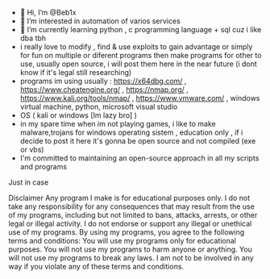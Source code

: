 - 👋 Hi, I’m @Beb1x
- 👀 I’m interested in automation of varios services
- 🌱 I’m currently learning python , c programming language + sql cuz i like dba tbh
- i really love to modify , find & use exploits to gain advantage or simply for fun on multiple or diferent programs then make programs for other to use, usually open source, i will post them here in the near future (i dont know if it's legal still researching)
- programs im using usually : https://x64dbg.com/ , https://www.cheatengine.org/ , https://nmap.org/ , https://www.kali.org/tools/nmap/ , https://www.vmware.com/ , windows virtual machine, python, microsoft visual studio
- OS ( kali or windows [Im lazy bro] )
- in my spare time when im not playing games, i like to make malware,trojans for windows operating sistem , education only , if i decide to post it here it's gonna be open source and not compiled (exe or vbs)
- I'm committed to maintaining an open-source approach in all my scripts and programs








Just in case

Disclaimer
Any program I make is for educational purposes only. I do not take any responsibility for any consequences that may result from the use of my programs, including but not limited to bans, attacks, arrests, or other legal or illegal activity.
I do not endorse or support any illegal or unethical use of my programs.
By using my programs, you agree to the following terms and conditions:
You will use my programs only for educational purposes.
You will not use my programs to harm anyone or anything.
You will not use my programs to break any laws.
I am not to be involved in any way if you violate any of these terms and conditions.
